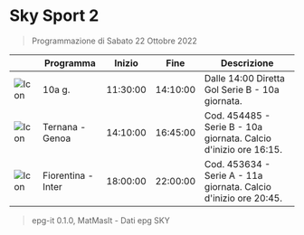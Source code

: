 # Sky Sport 2
> Programmazione di Sabato 22 Ottobre 2022

||Programma|Inizio|Fine|Descrizione|
|---|---|---|---|---|
|![Icon](https://guidatv.sky.it/uuid/0caa833f-6b10-403b-93af-15a2ea9efd09/cover?md5ChecksumParam=9e035eb899d45d27c24803bfcf1a0f28)|10a g.|11:30:00|14:10:00|Dalle 14:00 Diretta Gol Serie B - 10a giornata.
|![Icon](https://guidatv.sky.it/uuid/d7973b73-ea07-4b88-83c4-d807eeea6acd/cover?md5ChecksumParam=09cf4d84f0dbc8492cc8f3b033782bc7)|Ternana - Genoa|14:10:00|16:45:00|Cod. 454485 - Serie B - 10a giornata. Calcio d&#039;inizio ore 16:15.
|![Icon](https://guidatv.sky.it/uuid/7a97fda7-c96c-4b59-bbb2-17aae0ed4616/cover?md5ChecksumParam=52f0a1fe1408bbbcf479068513319dc5)|Fiorentina - Inter|18:00:00|22:00:00|Cod. 453634 - Serie A - 11a giornata. Calcio d&#039;inizio ore 20:45.



 > epg-it 0.1.0, MatMasIt - Dati epg SKY